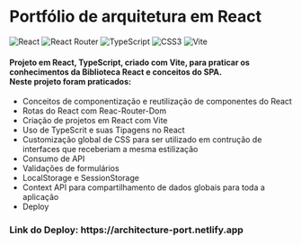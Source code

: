 <h1>Portfólio de arquitetura em React</h1>

![React](https://img.shields.io/badge/react-%2320232a.svg?style=for-the-badge&logo=react&logoColor=%2361DAFB)
![React Router](https://img.shields.io/badge/React_Router-CA4245?style=for-the-badge&logo=react-router&logoColor=white)
![TypeScript](https://img.shields.io/badge/typescript-%23007ACC.svg?style=for-the-badge&logo=typescript&logoColor=white)
![CSS3](https://img.shields.io/badge/css3-%231572B6.svg?style=for-the-badge&logo=css3&logoColor=white)
![Vite](https://img.shields.io/badge/vite-%23646CFF.svg?style=for-the-badge&logo=vite&logoColor=white)

<h4>Projeto em React, TypeScript, criado com Vite, para praticar os conhecimentos da Biblioteca React e conceitos do SPA.<br> Neste projeto foram praticados: </h4>

<ul>
  <li>Conceitos de componentização e reutilização de componentes do React</li>
  <li>Rotas do React com Reac-Router-Dom</li>
  <li>Criação de projetos em React com Vite</li>
  <li>Uso de TypeScrit e suas Tipagens no React</li>
  <li>Customização global de CSS para ser utilizado em contrução de interfaces que receberiam a mesma estilização</li>
  <li>Consumo de API</li>
  <li>Validações de formulários</li>
  <li>LocalStorage e SessionStorage</li>
  <li>Context API para compartilhamento de dados globais para toda a aplicação</li>
  <li>Deploy</li>
</ul>

<h3>Link do Deploy: https://architecture-port.netlify.app</h3>

